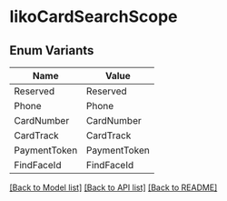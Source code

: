 # IikoCardSearchScope

## Enum Variants

| Name | Value |
|---- | -----|
| Reserved | Reserved |
| Phone | Phone |
| CardNumber | CardNumber |
| CardTrack | CardTrack |
| PaymentToken | PaymentToken |
| FindFaceId | FindFaceId |


[[Back to Model list]](../README.md#documentation-for-models) [[Back to API list]](../README.md#documentation-for-api-endpoints) [[Back to README]](../README.md)


